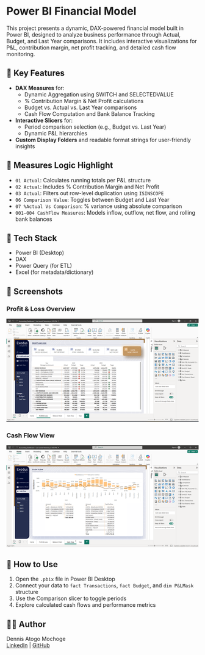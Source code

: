# Power BI Financial Model

This project presents a dynamic, DAX-powered financial model built in Power BI, designed to analyze business performance through Actual, Budget, and Last Year comparisons. It includes interactive visualizations for P&L, contribution margin, net profit tracking, and detailed cash flow monitoring.

## 📌 Key Features

- **DAX Measures** for:
  - Dynamic Aggregation using SWITCH and SELECTEDVALUE
  - % Contribution Margin & Net Profit calculations
  - Budget vs. Actual vs. Last Year comparisons
  - Cash Flow Computation and Bank Balance Tracking
- **Interactive Slicers** for:
  - Period comparison selection (e.g., Budget vs. Last Year)
  - Dynamic P&L hierarchies
- **Custom Display Folders** and readable format strings for user-friendly insights

## 🧠 Measures Logic Highlight

- `01 Actual`: Calculates running totals per P&L structure
- `02 Actual`: Includes % Contribution Margin and Net Profit
- `03 Actual`: Filters out row-level duplication using `ISINSCOPE`
- `06 Comparison Value`: Toggles between Budget and Last Year
- `07 %Actual Vs Comparison`: % variance using absolute comparison
- `001–004 CashFlow Measures`: Models inflow, outflow, net flow, and rolling bank balances

## 🧮 Tech Stack

- Power BI (Desktop)
- DAX
- Power Query (for ETL)
- Excel (for metadata/dictionary)

## 📸 Screenshots

### Profit & Loss Overview
![Profit & Loss](https://github.com/DennisMochoge/PowerBI-AccountingDashboard/blob/main/Screenshots/Profit%20%26%20Loss.png?raw=true)

### Cash Flow View
![Cash Flow](https://github.com/DennisMochoge/PowerBI-AccountingDashboard/blob/main/Screenshots/CAsh%20Flow.png?raw=true)

## 🔧 How to Use

1. Open the `.pbix` file in Power BI Desktop
2. Connect your data to `fact Transactions`, `fact Budget`, and `dim P&LMask` structure
3. Use the Comparison slicer to toggle periods
4. Explore calculated cash flows and performance metrics


## 👨‍💻 Author

Dennis Atogo Mochoge  
[LinkedIn](https://www.linkedin.com/in/dennismochoge/) | [GitHub](https://github.com/DennisMochoge)

